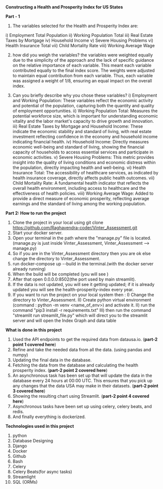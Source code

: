 **Constructing a Health and Prosperity Index for US States**

**Part - 1**
1. The variables selected for the Health and Prosperity Index are:

  i) Employment Total Population
  ii) Working Population Total
  iii) Real Estate Taxes by Mortgage
  iv) Household Income
  v) Severe Housing Problems
  vi) Health Insurance Total
  vii) Child Mortality Rate
  viii) Working Average Wage

2. how did you weigh the variables?
   the variables were weighted equally due to the simplicity of the approach
   and the lack of specific guidance on the relative importance of each variable.
   This meant each variable contributed equally to the final index score. 
   The weights were adjusted to maintain equal contribution from each variable.
   Thus, each variable was assigned a weight of 1/8, ensuring an equal impact on the overall index.

3. Can you briefly describe why you chose these variables?
  i) Employment and Working Population: These variables reflect the economic activity and potential of the population, capturing both the quantity and quality of employment opportunities.
  ii) Working Population Total: Measures the potential workforce size, which is important for understanding economic vitality and the labor market's capacity to drive growth and innovation.
  iii) Real Estate Taxes by Mortgage and Household Income: These indicate the economic stability and standard of living, with real estate investment reflecting confidence in the economy and household income indicating financial health.
  iv) Household Income: Directly measures economic well-being and standard of living, showing the financial capacity of households to access essential services and participate in economic activities.
  v) Severe Housing Problems: This metric provides insight into the quality of living conditions and economic distress within the population, directly impacting health and well-being.
  vi) Health Insurance Total: The accessibility of healthcare services, as indicated by health insurance coverage, directly affects public health outcomes.
  vii) Child Mortality Rate: A fundamental health indicator that reflects the overall health environment, including access to healthcare and the effectiveness of health policies.
  viii) Working Average Wage: Added to provide a direct measure of economic prosperity, reflecting average earnings and the standard of living among the working population.



**Part 2: How to run the project**
1. Clone the project in your local using git clone https://github.com/Raghavendra-coder/Vinter_Assessment.git
2. Start your docker server.
3. Open your terminal in the path where the "manage.py" file is located. (manage.py is just inside Vinter_Assessment, Vinter_Assessment --> manage.py)
4. So if you are in the Vinter_Assessment directory then you are ok else change the directory to Vinter_Assessment.
5. run docker-compose up --build in the terminal.(with the docker server already running)
6. When the build will be completed (you will see )
7. After that open 0.0.0.0:8502(the port used by main streamlit).
8. If the data is not updated, you will see it getting updated; if it is already updated you will see the health-prosperity-index every year.
9. If you want to run the project on your local system then : 
  I) Change the directory to Vinter_Assessment.
  II) Create python virtual environment (command : python -m venv <name_of_env>) and activate it.
  II) run the command "pip3 install -r requirements.txt"
  III) then run the command "streamlit run streamlit_file.py" which will direct you to the streamlit server and will open the Index Graph and data table



**What is done in this project**
1. Used the API endpoints to get the required data from datausa.io. (**part-2 point 1 covered here**)
2. Refine and take the needed data from all the data. (using pandas and numpy)
3. Updating the final data in the database.
4. Fetching the data from the database and calculating the health prosperity index. (**part-2 point 2 covered here**)
5. An asynchronous task has been set up that will update the data in the database every 24 hours at 00:00 UTC. This ensures that you pick up any changes that the data 
USA may make in their datasets. (**part-2 point 3 covered here**)
6. Showing the resulting chart using Streamlit. (**part-2 point 4 covered here**)
7. Asynchronous tasks have been set up using celery, celery beats, and redis.
8. And finally everything is dockerized.



**Technologies used in this project**
1. python
2. Database Designing
3. Django
4. Docker
5. Github
6. Bash
7. Celery
8. Celery Beats(for async tasks)
9. Streamlight
10. SQL (ORMs)

